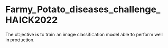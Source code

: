 # Farmy_Potato_diseases_challenge_HAICK2022

The objective is to train an image classification model able to perform well in production.
